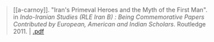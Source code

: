 > [[a-carnoy]]. "Iran's Primeval Heroes and the Myth of the First Man". in *Indo-Iranian Studies (RLE Iran B) : Being Commemorative Papers Contributed by European, American and Indian Scholars*. Routledge 2011. | [.pdf](a-carnoy2011.pdf)